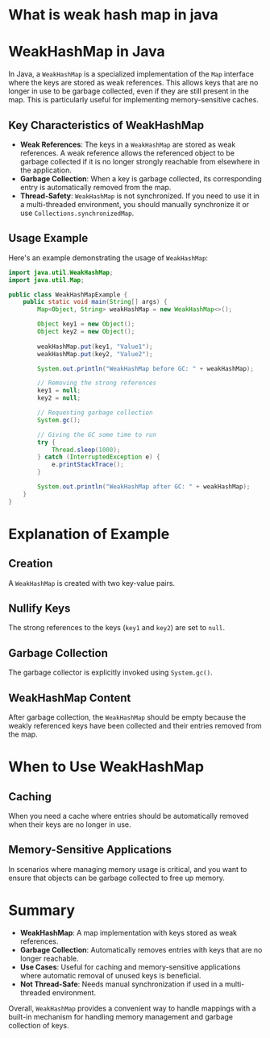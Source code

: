 # What is weak hash map in java

# WeakHashMap in Java

In Java, a `WeakHashMap` is a specialized implementation of the `Map` interface where the keys are stored as weak references. This allows keys that are no longer in use to be garbage collected, even if they are still present in the map. This is particularly useful for implementing memory-sensitive caches.

## Key Characteristics of WeakHashMap
- **Weak References**: The keys in a `WeakHashMap` are stored as weak references. A weak reference allows the referenced object to be garbage collected if it is no longer strongly reachable from elsewhere in the application.
- **Garbage Collection**: When a key is garbage collected, its corresponding entry is automatically removed from the map.
- **Thread-Safety**: `WeakHashMap` is not synchronized. If you need to use it in a multi-threaded environment, you should manually synchronize it or use `Collections.synchronizedMap`.

## Usage Example

Here's an example demonstrating the usage of `WeakHashMap`:

```java
import java.util.WeakHashMap;
import java.util.Map;

public class WeakHashMapExample {
    public static void main(String[] args) {
        Map<Object, String> weakHashMap = new WeakHashMap<>();

        Object key1 = new Object();
        Object key2 = new Object();
        
        weakHashMap.put(key1, "Value1");
        weakHashMap.put(key2, "Value2");

        System.out.println("WeakHashMap before GC: " + weakHashMap);

        // Removing the strong references
        key1 = null;
        key2 = null;

        // Requesting garbage collection
        System.gc();

        // Giving the GC some time to run
        try {
            Thread.sleep(1000);
        } catch (InterruptedException e) {
            e.printStackTrace();
        }

        System.out.println("WeakHashMap after GC: " + weakHashMap);
    }
}
```

# Explanation of Example

## Creation
A `WeakHashMap` is created with two key-value pairs.

## Nullify Keys
The strong references to the keys (`key1` and `key2`) are set to `null`.

## Garbage Collection
The garbage collector is explicitly invoked using `System.gc()`.

## WeakHashMap Content
After garbage collection, the `WeakHashMap` should be empty because the weakly referenced keys have been collected and their entries removed from the map.

# When to Use WeakHashMap

## Caching
When you need a cache where entries should be automatically removed when their keys are no longer in use.

## Memory-Sensitive Applications
In scenarios where managing memory usage is critical, and you want to ensure that objects can be garbage collected to free up memory.

# Summary

- **WeakHashMap**: A map implementation with keys stored as weak references.
- **Garbage Collection**: Automatically removes entries with keys that are no longer reachable.
- **Use Cases**: Useful for caching and memory-sensitive applications where automatic removal of unused keys is beneficial.
- **Not Thread-Safe**: Needs manual synchronization if used in a multi-threaded environment.

Overall, `WeakHashMap` provides a convenient way to handle mappings with a built-in mechanism for handling memory management and garbage collection of keys.


